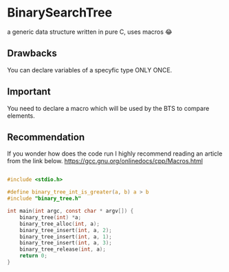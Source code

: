 # BinarySearchTree
a generic data structure written in pure C, uses macros 😂

## Drawbacks
You can declare variables of a specyfic type ONLY ONCE.

## Important
You need to declare a macro which will be used by the BTS to compare elements.

## Recommendation
If you wonder how does the code run I highly recommend reading an article from the link below.
https://gcc.gnu.org/onlinedocs/cpp/Macros.html

```c

#include <stdio.h>

#define binary_tree_int_is_greater(a, b) a > b
#include "binary_tree.h"

int main(int argc, const char * argv[]) {
    binary_tree(int) *a;
    binary_tree_alloc(int, a);
    binary_tree_insert(int, a, 2);
    binary_tree_insert(int, a, 1);
    binary_tree_insert(int, a, 3);
    binary_tree_release(int, a);
    return 0;
}

```
